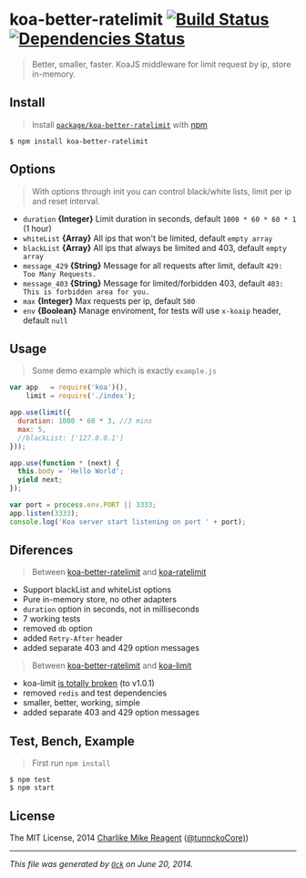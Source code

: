 koa-better-ratelimit [![Build Status](https://travis-ci.org/tunnckoCore/koa-better-ratelimit.png)](https://travis-ci.org/tunnckoCore/koa-better-ratelimit) [![Dependencies Status](https://david-dm.org/tunnckoCore/koa-better-ratelimit/status.svg)](https://david-dm.org/tunnckoCore/koa-better-ratelimit)
================

> Better, smaller, faster. KoaJS middleware for limit request by ip, store in-memory.

## Install
> Install [`package/koa-better-ratelimit`](http://npm.im/koa-better-ratelimit) with [npm](https://npmjs.org)

```
$ npm install koa-better-ratelimit
```

## Options
> With options through init you can control black/white lists, limit per ip and reset interval.

- `duration` **{Integer}** Limit duration in seconds, default `1000 * 60 * 60 * 1` (1 hour)
- `whiteList` **{Array}** All ips that won't be limited, default `empty array`
- `blackList` **{Array}** All ips that always be limited and 403, default `empty array`
- `message_429` **{String}** Message for all requests after limit, default `429: Too Many Requests.`
- `message_403` **{String}** Message for limited/forbidden 403, default `403: This is forbidden area for you.`
- `max` **{Integer}** Max requests per ip, default `500`
- `env` **{Boolean}** Manage enviroment, for tests will use `x-koaip` header, default `null`


## Usage
> Some demo example which is exactly `example.js`

```js
var app   = require('koa')(),
    limit = require('./index');

app.use(limit({
  duration: 1000 * 60 * 3, //3 mins
  max: 5,
  //blackList: ['127.0.0.1']
}));

app.use(function * (next) {
  this.body = 'Hello World';
  yield next;
});

var port = process.env.PORT || 3333;
app.listen(3333);
console.log('Koa server start listening on port ' + port);
```

## Diferences
> Between [koa-better-ratelimit](https://github.com/tunnckoCore/koa-better-ratelimit) and [koa-ratelimit](https://github.com/koajs/ratelimit)

- Support blackList and whiteList options
- Pure in-memory store, no other adapters
- `duration` option in seconds, not in milliseconds
- 7 working tests
- removed `db` option
- added `Retry-After` header
- added separate 403 and 429 option messages

> Between [koa-better-ratelimit](https://github.com/tunnckoCore/koa-better-ratelimit) and [koa-limit](https://github.com/koajs/koa-limit)

- koa-limit [is totally broken](https://github.com/koajs/koa-limit/issues/3#issuecomment-42731409) (to v1.0.1)
- removed `redis` and test dependencies
- smaller, better, working, simple
- added separate 403 and 429 option messages


## Test, Bench, Example
> First run `npm install`

```
$ npm test
$ npm start
```


## License
The MIT License, 2014 [Charlike Mike Reagent](https://github.com/tunnckoCore) ([@tunnckoCore)](https://twitter.com/tunnckoCore))
***
_This file was generated by [`Ock`](https://github.com/tosckjs/ock) on June 20, 2014._